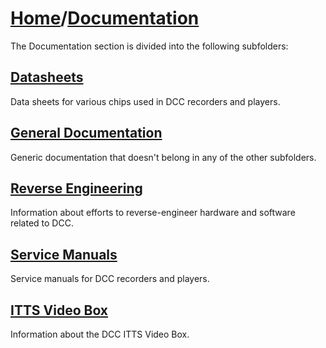 # [Home](..)/[Documentation](.)
The Documentation section is divided into the following subfolders:

## [Datasheets](./Datasheets)
Data sheets for various chips used in DCC recorders and players.

## [General Documentation](./General)
Generic documentation that doesn't belong in any of the other subfolders.

## [Reverse Engineering](./Reverse%20Engineering)
Information about efforts to reverse-engineer hardware and software related to DCC.

## [Service Manuals](./Service%20Manuals)
Service manuals for DCC recorders and players.

## [ITTS Video Box](./ITTSbox)
Information about the DCC ITTS Video Box.